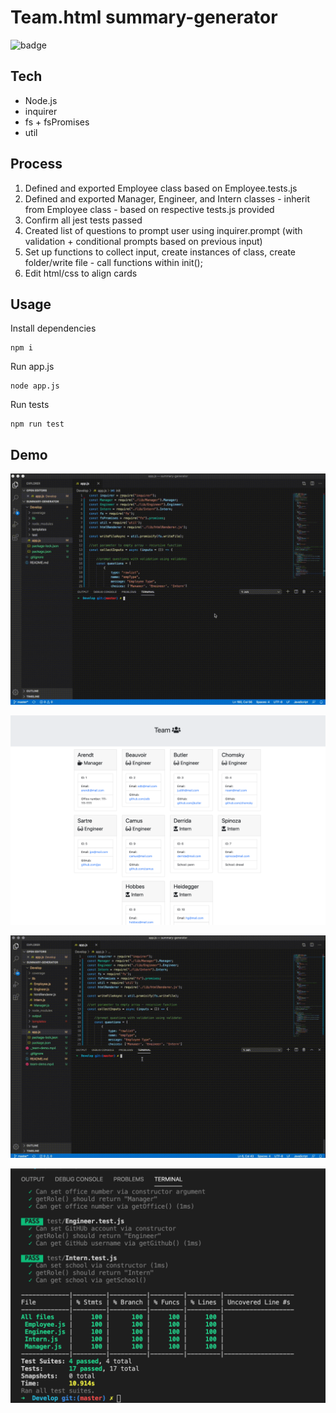 # **Team.html** summary-generator

![badge](https://img.shields.io/badge/coverage-100%25-brightgreen)

## Tech
* Node.js
* inquirer
* fs + fsPromises
* util

## Process
1. Defined and exported Employee class based on Employee.tests.js
2. Defined and exported Manager, Engineer, and Intern classes - inherit from Employee class - based on respective tests.js provided
3. Confirm all jest tests passed
4. Created list of questions to prompt user using inquirer.prompt (with validation + conditional prompts based on previous input)
5. Set up functions to collect input, create instances of class, create folder/write file - call functions within init();
6. Edit html/css to align cards

## Usage

Install dependencies
```
npm i
```
Run app.js
```
node app.js
```
Run tests
```
npm run test
```

## Demo 
![demo-gif](./assets/team-demo.gif)

![demo-img](./assets/output.png)

![test-gif](./assets/run-test-demo.gif)

![test-demo-img](./assets/test.png)